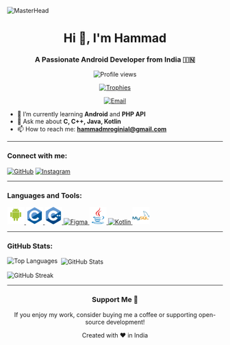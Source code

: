 ![MasterHead](https://github.com/user-attachments/assets/5c9a0089-be0e-491c-9566-1a229ac2be62)


<h1 align="center">Hi 👋, I'm Hammad</h1>
<h3 align="center">A Passionate Android Developer from India 🇮🇳</h3>

<p align="center">
  <img src="https://komarev.com/ghpvc/?username=hammad5647&label=Profile%20views&color=0e75b6&style=flat" alt="Profile views" />
</p>

<p align="center">
  <a href="https://github.com/ryo-ma/github-profile-trophy">
    <img src="https://github-profile-trophy.vercel.app/?username=hammad5647&theme=onedark&margin-w=15&margin-h=15&column=7" alt="Trophies" />
  </a>
</p>

<p align="center">
  <a href="mailto:hammadmroginial@gmail.com"><img src="https://img.shields.io/badge/Email-D14836?style=for-the-badge&logo=gmail&logoColor=white" alt="Email" /></a>
</p>

- 🌱 I’m currently learning **Android** and **PHP API**
- 💬 Ask me about **C, C++, Java, Kotlin**
- 📫 How to reach me: **hammadmroginial@gmail.com**

---
<h3 align="left">Connect with me:</h3>
<p align="left">
  <a href="https://github.com/hammad5647" target="_blank"><img align="center" src="https://img.icons8.com/ios-filled/50/000000/github.png" alt="GitHub" /></a>
  <a href="https://instagram.com/fst_hammad_" target="_blank"><img align="center" src="https://img.icons8.com/fluency/48/000000/instagram-new.png" alt="Instagram" /></a>
</p>

---

<h3 align="left">Languages and Tools:</h3>
<p align="left">
  <a href="https://developer.android.com" target="_blank" rel="noreferrer">
    <img src="https://raw.githubusercontent.com/devicons/devicon/master/icons/android/android-original-wordmark.svg" alt="Android" width="40" height="40" />
  </a>
  <a href="https://www.cprogramming.com/" target="_blank" rel="noreferrer">
    <img src="https://raw.githubusercontent.com/devicons/devicon/master/icons/c/c-original.svg" alt="C" width="40" height="40" />
  </a>
  <a href="https://www.w3schools.com/cpp/" target="_blank" rel="noreferrer">
    <img src="https://raw.githubusercontent.com/devicons/devicon/master/icons/cplusplus/cplusplus-original.svg" alt="C++" width="40" height="40" />
  </a>
  <a href="https://www.figma.com/" target="_blank" rel="noreferrer">
    <img src="https://www.vectorlogo.zone/logos/figma/figma-icon.svg" alt="Figma" width="40" height="40" />
  </a>
  <a href="https://www.java.com" target="_blank" rel="noreferrer">
    <img src="https://raw.githubusercontent.com/devicons/devicon/master/icons/java/java-original.svg" alt="Java" width="40" height="40" />
  </a>
  <a href="https://kotlinlang.org" target="_blank" rel="noreferrer">
    <img src="https://www.vectorlogo.zone/logos/kotlinlang/kotlinlang-icon.svg" alt="Kotlin" width="40" height="40" />
  </a>
  <a href="https://www.mysql.com/" target="_blank" rel="noreferrer">
    <img src="https://raw.githubusercontent.com/devicons/devicon/master/icons/mysql/mysql-original-wordmark.svg" alt="MySQL" width="40" height="40" />
  </a>
</p>

---

<h3 align="left">GitHub Stats:</h3>
<p>
  <img align="left" src="https://github-readme-stats.vercel.app/api/top-langs?username=hammad5647&show_icons=true&locale=en&layout=compact" alt="Top Languages" />
</p>
<p>&nbsp;
  <img align="center" src="https://github-readme-stats.vercel.app/api?username=hammad5647&show_icons=true&locale=en&theme=radical" alt="GitHub Stats" />
</p>

<p>
  <img align="center" src="https://github-readme-streak-stats.herokuapp.com/?user=hammad5647&theme=radical" alt="GitHub Streak" />
</p>

---

<h3 align="center">Support Me 🙏</h3>
<p align="center">
  If you enjoy my work, consider buying me a coffee or supporting open-source development!
</p>


<p align="center">
  Created with ❤️ in India
</p>
